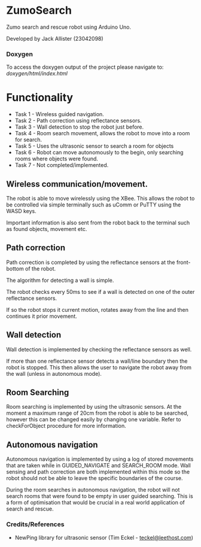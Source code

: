 # ZumoSearch
Zumo search and rescue robot using Arduino Uno.

Developed by Jack Allister (23042098)

### Doxygen
To access the doxygen output of the project please navigate to: 
*doxygen/html/index.html*

# Functionality
* Task 1 - Wireless guided navigation.
* Task 2 - Path correction using reflectance sensors.
* Task 3 - Wall detection to stop the robot just before.
* Task 4 - Room search movement, allows the robot to move into a room for search.
* Task 5 - Uses the ultrasonic sensor to search a room for objects
* Task 6 - Robot can move autonomously to the begin, only searching rooms where objects were found.
* Task 7 - Not completed/implemented.

## Wireless communication/movement.
The robot is able to move wirelessly using the XBee. This allows the robot
to be controlled via simple terminally such as uComm or PuTTY using the WASD keys.

Important information is also sent from the robot back to the terminal such as found objects, movement etc.

## Path correction
Path correction is completed by using the reflectance sensors at the front-bottom of the robot.

The algorithm for detecting a wall is simple.

The robot checks every 50ms to see if a wall is detected on one of the outer reflectance sensors.

If so the robot stops it current motion, rotates away from the line and then continues it prior movement.

## Wall detection
Wall detection is implemented by checking the reflectance sensors as well.

If more than one reflectance sensor detects a wall/line boundary then the robot is stopped. This then allows the user to navigate the robot away from the wall (unless in autonomous mode).

## Room Searching
Room searching is implemented by using the ultrasonic sensors. At the moment a maximum range of 20cm from the robot is able to be searched, however this can be changed easily by changing one variable. Refer to checkForObject procedure for more information.

## Autonomous navigation
Autonomous navigation is implemented by using a log of stored movements that
are taken while in GUIDED_NAVIGATE and SEARCH_ROOM mode. Wall sensing and path correction are both implemented within this mode so the robot should not be able to leave the specific boundaries of the course.

During the room searches in autonomous navigation, the robot will not search rooms that were found to be empty in user guided searching. This is a form of optimisation that would be crucial in a real world application of search and rescue.

### Credits/References
* NewPing library for ultrasonic sensor (Tim Eckel - teckel@leethost.com)
